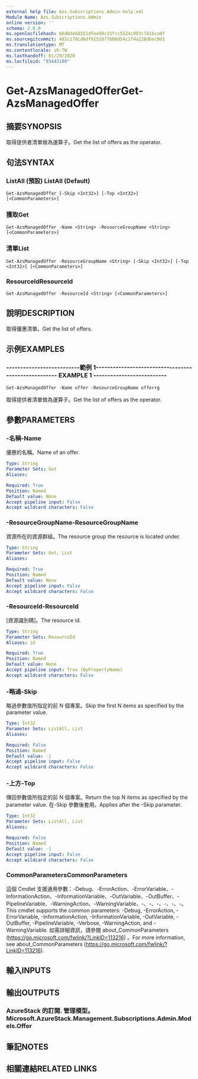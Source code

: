 ```yaml
---
external help file: Azs.Subscriptions.Admin-help.xml
Module Name: Azs.Subscriptions.Admin
online version: ''
schema: 2.0.0
ms.openlocfilehash: 66d8deb8551dfee98c15fcc5524c993c741bca0f
ms.sourcegitcommit: 4d2c178cd6df9151877b08d54c1f4a228dbec9d1
ms.translationtype: MT
ms.contentlocale: zh-TW
ms.lasthandoff: 01/29/2020
ms.locfileid: "93443180"
---
```

# <span data-ttu-id="37c48-101">Get-AzsManagedOffer</span><span class="sxs-lookup"><span data-stu-id="37c48-101">Get-AzsManagedOffer</span></span>

## <span data-ttu-id="37c48-102">摘要</span><span class="sxs-lookup"><span data-stu-id="37c48-102">SYNOPSIS</span></span>
<span data-ttu-id="37c48-103">取得提供者清單做為運算子。</span><span class="sxs-lookup"><span data-stu-id="37c48-103">Get the list of offers as the operator.</span></span>

## <span data-ttu-id="37c48-104">句法</span><span class="sxs-lookup"><span data-stu-id="37c48-104">SYNTAX</span></span>

### <span data-ttu-id="37c48-105">ListAll (預設) </span><span class="sxs-lookup"><span data-stu-id="37c48-105">ListAll (Default)</span></span>
```
Get-AzsManagedOffer [-Skip <Int32>] [-Top <Int32>] [<CommonParameters>]
```

### <span data-ttu-id="37c48-106">獲取</span><span class="sxs-lookup"><span data-stu-id="37c48-106">Get</span></span>
```
Get-AzsManagedOffer -Name <String> -ResourceGroupName <String> [<CommonParameters>]
```

### <span data-ttu-id="37c48-107">清單</span><span class="sxs-lookup"><span data-stu-id="37c48-107">List</span></span>
```
Get-AzsManagedOffer -ResourceGroupName <String> [-Skip <Int32>] [-Top <Int32>] [<CommonParameters>]
```

### <span data-ttu-id="37c48-108">ResourceId</span><span class="sxs-lookup"><span data-stu-id="37c48-108">ResourceId</span></span>
```
Get-AzsManagedOffer -ResourceId <String> [<CommonParameters>]
```

## <span data-ttu-id="37c48-109">說明</span><span class="sxs-lookup"><span data-stu-id="37c48-109">DESCRIPTION</span></span>
<span data-ttu-id="37c48-110">取得優惠清單。</span><span class="sxs-lookup"><span data-stu-id="37c48-110">Get the list of offers.</span></span>

## <span data-ttu-id="37c48-111">示例</span><span class="sxs-lookup"><span data-stu-id="37c48-111">EXAMPLES</span></span>

### <span data-ttu-id="37c48-112">--------------------------範例 1--------------------------</span><span class="sxs-lookup"><span data-stu-id="37c48-112">-------------------------- EXAMPLE 1 --------------------------</span></span>
```
Get-AzsManagedOffer -Name offer -ResourceGroupName offerrg
```

<span data-ttu-id="37c48-113">取得提供者清單做為運算子。</span><span class="sxs-lookup"><span data-stu-id="37c48-113">Get the list of offers as the operator.</span></span>

## <span data-ttu-id="37c48-114">參數</span><span class="sxs-lookup"><span data-stu-id="37c48-114">PARAMETERS</span></span>

### <span data-ttu-id="37c48-115">-名稱</span><span class="sxs-lookup"><span data-stu-id="37c48-115">-Name</span></span>
<span data-ttu-id="37c48-116">優惠的名稱。</span><span class="sxs-lookup"><span data-stu-id="37c48-116">Name of an offer.</span></span>

```yaml
Type: String
Parameter Sets: Get
Aliases:

Required: True
Position: Named
Default value: None
Accept pipeline input: False
Accept wildcard characters: False
```

### <span data-ttu-id="37c48-117">-ResourceGroupName</span><span class="sxs-lookup"><span data-stu-id="37c48-117">-ResourceGroupName</span></span>
<span data-ttu-id="37c48-118">資源所在的資源群組。</span><span class="sxs-lookup"><span data-stu-id="37c48-118">The resource group the resource is located under.</span></span>

```yaml
Type: String
Parameter Sets: Get, List
Aliases:

Required: True
Position: Named
Default value: None
Accept pipeline input: False
Accept wildcard characters: False
```

### <span data-ttu-id="37c48-119">-ResourceId</span><span class="sxs-lookup"><span data-stu-id="37c48-119">-ResourceId</span></span>
<span data-ttu-id="37c48-120">[資源識別碼]。</span><span class="sxs-lookup"><span data-stu-id="37c48-120">The resource id.</span></span>

```yaml
Type: String
Parameter Sets: ResourceId
Aliases: id

Required: True
Position: Named
Default value: None
Accept pipeline input: True (ByPropertyName)
Accept wildcard characters: False
```

### <span data-ttu-id="37c48-121">-略過</span><span class="sxs-lookup"><span data-stu-id="37c48-121">-Skip</span></span>
<span data-ttu-id="37c48-122">略過參數值所指定的前 N 個專案。</span><span class="sxs-lookup"><span data-stu-id="37c48-122">Skip the first N items as specified by the parameter value.</span></span>

```yaml
Type: Int32
Parameter Sets: ListAll, List
Aliases:

Required: False
Position: Named
Default value: -1
Accept pipeline input: False
Accept wildcard characters: False
```

### <span data-ttu-id="37c48-123">-上方</span><span class="sxs-lookup"><span data-stu-id="37c48-123">-Top</span></span>
<span data-ttu-id="37c48-124">傳回參數值所指定的前 N 個專案。</span><span class="sxs-lookup"><span data-stu-id="37c48-124">Return the top N items as specified by the parameter value.</span></span>
<span data-ttu-id="37c48-125">在-Skip 參數後套用。</span><span class="sxs-lookup"><span data-stu-id="37c48-125">Applies after the -Skip parameter.</span></span>

```yaml
Type: Int32
Parameter Sets: ListAll, List
Aliases:

Required: False
Position: Named
Default value: -1
Accept pipeline input: False
Accept wildcard characters: False
```

### <span data-ttu-id="37c48-126">CommonParameters</span><span class="sxs-lookup"><span data-stu-id="37c48-126">CommonParameters</span></span>
<span data-ttu-id="37c48-127">這個 Cmdlet 支援通用參數：-Debug、-ErrorAction、-ErrorVariable、-InformationAction、-InformationVariable、-OutVariable、-OutBuffer、-PipelineVariable、-WarningAction、-WarningVariable、-、-、-、-、-、-。</span><span class="sxs-lookup"><span data-stu-id="37c48-127">This cmdlet supports the common parameters: -Debug, -ErrorAction, -ErrorVariable, -InformationAction, -InformationVariable, -OutVariable, -OutBuffer, -PipelineVariable, -Verbose, -WarningAction, and -WarningVariable.</span></span> <span data-ttu-id="37c48-128">如需詳細資訊，請參閱 about_CommonParameters (https://go.microsoft.com/fwlink/?LinkID=113216) 。</span><span class="sxs-lookup"><span data-stu-id="37c48-128">For more information, see about_CommonParameters (https://go.microsoft.com/fwlink/?LinkID=113216).</span></span>

## <span data-ttu-id="37c48-129">輸入</span><span class="sxs-lookup"><span data-stu-id="37c48-129">INPUTS</span></span>

## <span data-ttu-id="37c48-130">輸出</span><span class="sxs-lookup"><span data-stu-id="37c48-130">OUTPUTS</span></span>

### <span data-ttu-id="37c48-131">AzureStack 的訂閱. 管理模型。</span><span class="sxs-lookup"><span data-stu-id="37c48-131">Microsoft.AzureStack.Management.Subscriptions.Admin.Models.Offer</span></span>

## <span data-ttu-id="37c48-132">筆記</span><span class="sxs-lookup"><span data-stu-id="37c48-132">NOTES</span></span>

## <span data-ttu-id="37c48-133">相關連結</span><span class="sxs-lookup"><span data-stu-id="37c48-133">RELATED LINKS</span></span>

